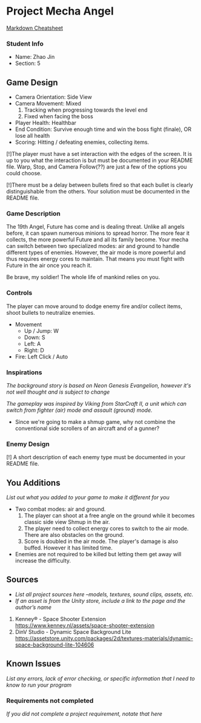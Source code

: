 # Project Mecha Angel

[Markdown Cheatsheet](https://github.com/adam-p/markdown-here/wiki/Markdown-Here-Cheatsheet)

### Student Info

-   Name: Zhao Jin
-   Section: 5

## Game Design

-   Camera Orientation: Side View
-   Camera Movement: Mixed
    1. Tracking when progressing towards the level end
    2. Fixed when facing the boss
-   Player Health: Healthbar
-   End Condition: Survive enough time and win the boss fight (finale), OR lose all health
-   Scoring: Hitting / defeating enemies, collecting items.

[!]The player must have a set interaction with the edges of the screen.
It is up to you what the interaction is but must be documented in your README file.
Warp, Stop, and Camera Follow(??) are just a few of the options you could choose.

[!]There must be a delay between bullets fired so that each bullet is clearly distinguishable from the others.
Your solution must be documented in the README file.

### Game Description

The 19th Angel, Future has come and is dealing threat. Unlike all angels before, it can spawn numerous minions to spread horror. The more fear it collects, the more powerful Future and all its family become. Your mecha can switch between two specialized modes: air and ground to handle different types of enemies. However, the air mode is more powerful and thus requires energy cores to maintain. That means you must fight with Future in the air once you reach it.

Be brave, my soldier! The whole life of mankind relies on you.

### Controls

The player can move around to dodge enemy fire and/or collect items, shoot bullets to neutralize enemies.
-   Movement
    -   Up / Jump: W
    -   Down: S
    -   Left: A
    -   Right: D
-   Fire: Left Click / Auto

### Inspirations

_The background story is based on Neon Genesis Evangelion, however it's not well thought and is subject to change_

_The gameplay was inspired by Viking from StarCraft II, a unit which can switch from fighter (air) mode and assault (ground) mode._
- Since we're going to make a shmup game, why not combine the conventional side scrollers of an aircraft and of a gunner?

### Enemy Design
[!] A short description of each enemy type must be documented in your README file.

## You Additions

_List out what you added to your game to make it different for you_
- Two combat modes: air and ground. 
  1. The player can shoot at a free angle on the ground while it becomes classic side view Shmup in the air.
  2. The player need to collect energy cores to switch to the air mode. There are also obstacles on the ground.
  3. Score is doubled in the air mode. The player's damage is also buffed. However it has limited time.
- Enemies are not required to be killed but letting them get away will increase the difficulty.

## Sources

-   _List all project sources here –models, textures, sound clips, assets, etc._
-   _If an asset is from the Unity store, include a link to the page and the author’s name_
1. Kenney® - Space Shooter Extension
https://www.kenney.nl/assets/space-shooter-extension
2. DinV Studio - Dynamic Space Background Lite
https://assetstore.unity.com/packages/2d/textures-materials/dynamic-space-background-lite-104606 

## Known Issues

_List any errors, lack of error checking, or specific information that I need to know to run your program_

### Requirements not completed

_If you did not complete a project requirement, notate that here_

